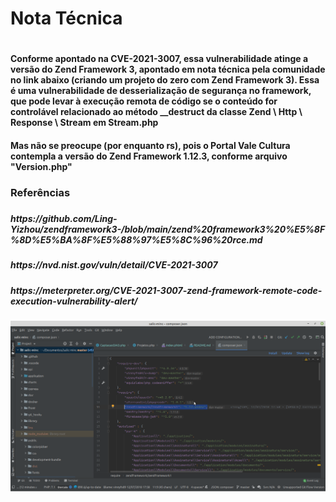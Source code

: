 <h1>Nota T&eacute;cnica<h1>
<h4>Conforme apontado na  CVE-2021-3007, essa vulnerabilidade atinge a versão do Zend Framework 3, apontado em nota t&eacute;cnica pela comunidade no link abaixo (criando um projeto do zero com Zend Framework 3). Essa &eacute; uma vulnerabilidade de desserialização de segurança no framework, que pode levar à execução remota de c&oacute;digo se o conte&uacute;do for control&aacute;vel relacionado ao  m&eacute;todo  __destruct da  classe Zend \ Http \ Response \ Stream  em  Stream.php
<h4>
<h4>Mas não se preocupe (por enquanto rs), pois o Portal Vale Cultura contempla a versão do Zend Framework 1.12.3, conforme arquivo "Version.php"<h4>

<h3>Referências<h3>

<h5>https://github.com/Ling-Yizhou/zendframework3-/blob/main/zend%20framework3%20%E5%8F%8D%E5%BA%8F%E5%88%97%E5%8C%96%20rce.md<h5>
<h5>https://nvd.nist.gov/vuln/detail/CVE-2021-3007<h5>
<h5>https://meterpreter.org/CVE-2021-3007-zend-framework-remote-code-execution-vulnerability-alert/
<h5>

  <img src="public/img/salic-web-zend-version.png">

